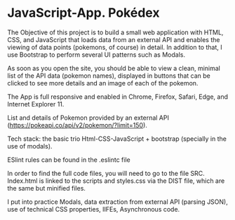 # JavaScript-App. Pokédex

The Objective of this project is to build a small web application with HTML, CSS, and JavaScript that loads data from an external API and enables the viewing of data points (pokemons, of course) in detail. In addition to that, I use Bootstrap to perform several UI patterns such as Modals. 

As soon as you open the site, you should be able to view a clean, minimal list of the API data (pokemon names), displayed in buttons that can be clicked to see more details and an image of each of the pokemon. 

The App is full responsive and enabled in Chrome, Firefox, Safari, Edge, and Internet Explorer 11.

List and details of Pokemon provided by an external API (https://pokeapi.co/api/v2/pokemon/?limit=150).

Tech stack: the basic trio Html-CSS-JavaScript + bootstrap (specially in the use of modals). 

ESlint rules can be found in the .eslintc file

In order to find the full code files, you will need to go to the file SRC. Index.html is linked to the scripts and styles.css via the DIST file, which are the same but minified files.

I put into practice Modals, data extraction from external API (parsing JSON), use of technical CSS properties, IIFEs, Asynchronous code. 
